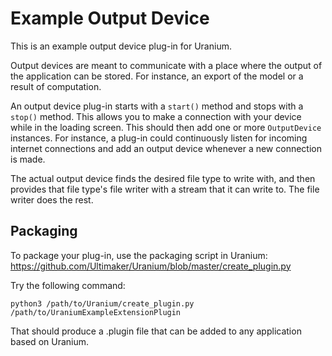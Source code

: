 Example Output Device
=====================

This is an example output device plug-in for Uranium.

Output devices are meant to communicate with a place where the output of the application can be stored. For instance, an export of the model or a result of computation.

An output device plug-in starts with a `start()` method and stops with a `stop()` method. This allows you to make a connection with your device while in the loading screen. This should then add one or more `OutputDevice` instances. For instance, a plug-in could continuously listen for incoming internet connections and add an output device whenever a new connection is made.

The actual output device finds the desired file type to write with, and then provides that file type's file writer with a stream that it can write to. The file writer does the rest.

Packaging
---------

To package your plug-in, use the packaging script in Uranium: https://github.com/Ultimaker/Uranium/blob/master/create_plugin.py

Try the following command:

    python3 /path/to/Uranium/create_plugin.py /path/to/UraniumExampleExtensionPlugin

That should produce a .plugin file that can be added to any application based on Uranium.